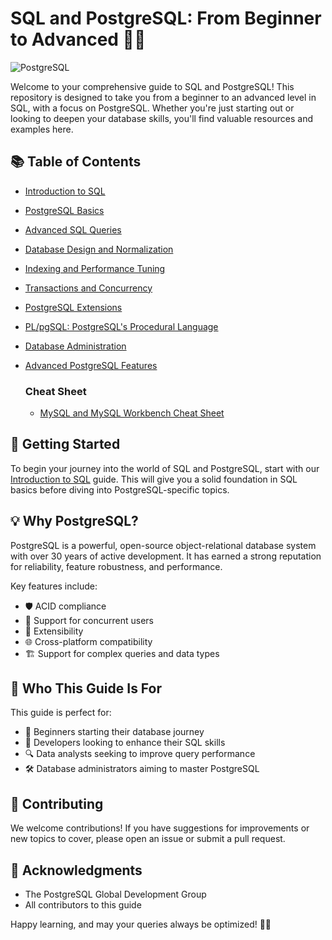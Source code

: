 # SQL and PostgreSQL: From Beginner to Advanced 🐘💾

![PostgreSQL](https://img.shields.io/badge/PostgreSQL-316192?style=for-the-badge&logo=postgresql&logoColor=white)

Welcome to your comprehensive guide to SQL and PostgreSQL! This repository is designed to take you from a beginner to an advanced level in SQL, with a focus on PostgreSQL. Whether you're just starting out or looking to deepen your database skills, you'll find valuable resources and examples here.

## 📚 Table of Contents

- [Introduction to SQL](./introduction-to-sql.md)
- [PostgreSQL Basics](./postgresql-basics.md)
- [Advanced SQL Queries](./advanced-sql-queries.md)
- [Database Design and Normalization](./database-design.md)
- [Indexing and Performance Tuning](./indexing-and-performance.md)
- [Transactions and Concurrency](./transactions-and-concurrency.md)
- [PostgreSQL Extensions](./postgresql-extensions.md)
- [PL/pgSQL: PostgreSQL's Procedural Language](./plpgsql.md)
- [Database Administration](./database-administration.md)
- [Advanced PostgreSQL Features](./advanced-postgresql-features.md)

  ### Cheat Sheet
  - [MySQL and MySQL Workbench Cheat Sheet](./MySQLandMySQLwbcs.md)

## 🚀 Getting Started

To begin your journey into the world of SQL and PostgreSQL, start with our [Introduction to SQL](./introduction-to-sql.md) guide. This will give you a solid foundation in SQL basics before diving into PostgreSQL-specific topics.

## 💡 Why PostgreSQL?

PostgreSQL is a powerful, open-source object-relational database system with over 30 years of active development. It has earned a strong reputation for reliability, feature robustness, and performance.

Key features include:

- 🛡️ ACID compliance
- 🔄 Support for concurrent users
- 🧩 Extensibility
- 🌐 Cross-platform compatibility
- 🏗️ Support for complex queries and data types

## 🎯 Who This Guide Is For

This guide is perfect for:

- 🐣 Beginners starting their database journey
- 🚀 Developers looking to enhance their SQL skills
- 🔍 Data analysts seeking to improve query performance
- 🛠️ Database administrators aiming to master PostgreSQL

## 🤝 Contributing

We welcome contributions! If you have suggestions for improvements or new topics to cover, please open an issue or submit a pull request.


## 🙏 Acknowledgments

- The PostgreSQL Global Development Group
- All contributors to this guide

Happy learning, and may your queries always be optimized! 🚀🐘
